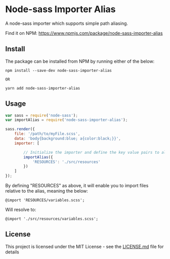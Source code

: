# Node-sass Importer Alias

A node-sass importer which supports simple path aliasing.

Find it on NPM: https://www.npmjs.com/package/node-sass-importer-alias

## Install

The package can be installed from NPM by running either of the below:

```
npm install --save-dev node-sass-importer-alias

OR

yarn add node-sass-importer-alias
```

## Usage 

```javascript
var sass = require('node-sass');
var importAlias = require('node-sass-importer-alias');

sass.render({
    file: '/path/to/myFile.scss',
    data: 'body{background:blue; a{color:black;}}',
    importer: [

        // Initialize the importer and define the key value pairs to alias        
        importAlias({
            'RESOURCES': './src/resources'
        })
    ]
});
```
By defining "RESOURCES" as above, it will enable you to import files relative to the alias, meaning the below:

```
@import 'RESOURCES/variables.scss';
```

Will resolve to:

```
@import './src/resources/variables.scss';
```

## License

This project is licensed under the MIT License - see the [LICENSE.md](LICENSE.md) file for details